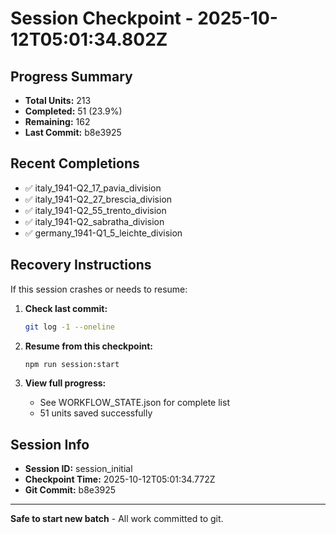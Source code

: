 # Session Checkpoint - 2025-10-12T05:01:34.802Z

## Progress Summary

- **Total Units:** 213
- **Completed:** 51 (23.9%)
- **Remaining:** 162
- **Last Commit:** b8e3925

## Recent Completions

- ✅ italy_1941-Q2_17_pavia_division
- ✅ italy_1941-Q2_27_brescia_division
- ✅ italy_1941-Q2_55_trento_division
- ✅ italy_1941-Q2_sabratha_division
- ✅ germany_1941-Q1_5_leichte_division

## Recovery Instructions

If this session crashes or needs to resume:

1. **Check last commit:**
   ```bash
   git log -1 --oneline
   ```

2. **Resume from this checkpoint:**
   ```bash
   npm run session:start
   ```

3. **View full progress:**
   - See WORKFLOW_STATE.json for complete list
   - 51 units saved successfully

## Session Info

- **Session ID:** session_initial
- **Checkpoint Time:** 2025-10-12T05:01:34.772Z
- **Git Commit:** b8e3925

---

**Safe to start new batch** - All work committed to git.
